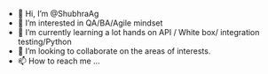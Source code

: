 - 👋 Hi, I’m @ShubhraAg
- 👀 I’m interested in QA/BA/Agile mindset
- 🌱 I’m currently learning a lot hands on API / White box/ integration testing/Python 
- 💞️ I’m looking to collaborate on the areas of interests.
- 📫 How to reach me ...

<!---
ShubhraAg/ShubhraAg is a ✨ special ✨ repository because its `README.md` (this file) appears on your GitHub profile.
You can click the Preview link to take a look at your changes.
--->
